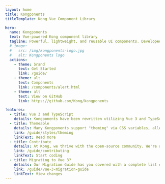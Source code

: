 ```yaml
---
layout: home
title: Kongponents
titleTemplate: Kong Vue Component Library

hero:
  name: Kongponents
  text: Vue-powered Kong component library
  tagline: Powerful, lightweight, and reusable UI components. Developed for Kong, usable by all.
  # image:
  #   src: /img/kongponents-logo.jpg
  #   alt: Kongponents logo
  actions:
    - theme: brand
      text: Get Started
      link: /guide/
    - theme: alt
      text: Components
      link: /components/alert.html
    - theme: alt
      text: View on GitHub
      link: https://github.com/Kong/kongponents

features:
  - title: Vue 3 and TypeScript
    details: Kongponents have been rewritten utilizing Vue 3 and TypeScript. Enjoy better autocompletion in your editor and Devtools support!
  - title: Themeable
    details: Many Kongponents support "theming" via CSS variables, allowing for global customization or fine-tuned control within a scoped selector.
    link: /guide/styles/theming
    linkText: Read more
  - title: Contribute
    details: At Kong, we thrive with the open-source community. We're always looking for contributions; feel free to submit a pull request!
    link: /guide/contributing
    linkText: Start coding
  - title: Migrating to Vue 3?
    details: Our Migration Guide has you covered with a complete list of breaking changes.
    link: /guide/vue-3-migration-guide
    linkText: View changes
---
```


